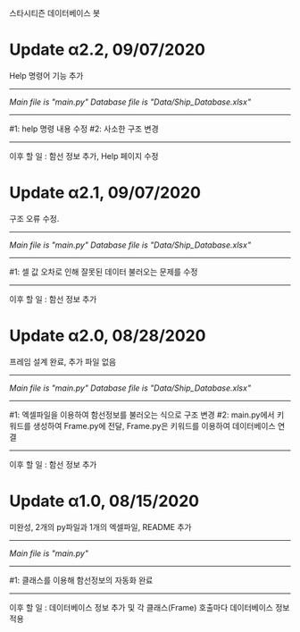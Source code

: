 스타시티즌 데이터베이스 봇

# Update α2.2, 09/07/2020
Help 명령어 기능 추가
_____________________________________________________________________________
*Main file is "main.py"*
*Database file is "Data/Ship_Database.xlsx"*
_____________________________________________________________________________
#1: help 명령 내용 수정
#2: 사소한 구조 변경
_____________________________________________________________________________
이후 할 일 : 함선 정보 추가, Help 페이지 수정

# Update α2.1, 09/07/2020
구조 오류 수정.
_____________________________________________________________________________
*Main file is "main.py"*
*Database file is "Data/Ship_Database.xlsx"*
_____________________________________________________________________________
#1: 셀 값 오차로 인해 잘못된 데이터 불러오는 문제를 수정
_____________________________________________________________________________
이후 할 일 : 함선 정보 추가

# Update α2.0, 08/28/2020
프레임 설계 완료, 추가 파일 없음
_____________________________________________________________________________
*Main file is "main.py"*
*Database file is "Data/Ship_Database.xlsx"*
_____________________________________________________________________________
#1: 엑셀파일을 이용하여 함선정보를 불러오는 식으로 구조 변경
#2: main.py에서 키워드를 생성하여 Frame.py에 전달, Frame.py은 키워드를 이용하여 데이터베이스 연결
_____________________________________________________________________________
이후 할 일 : 함선 정보 추가

# Update α1.0, 08/15/2020
미완성, 2개의 py파일과 1개의 엑셀파일, README 추가
_____________________________________________________________________________
*Main file is "main.py"*
_____________________________________________________________________________
#1: 클래스를 이용해 함선정보의 자동화 완료
_____________________________________________________________________________
이후 할 일 : 데이터베이스 정보 추가 및 각 클래스(Frame) 호출마다 데이터베이스 정보 적용